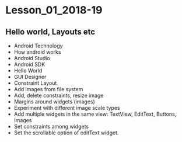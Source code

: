 # Lesson_01_2018-19

  ## Hello world, Layouts  etc

 - Android Technology
 - How android works
 - Android Studio
 - Android SDK
 - Hello World
 - GUI Designer
 - Constraint Layout
 - Add images from file system
 - Add, delete constraints, resize image 
 - Margins around widgets (images)
 - Experiment with different image scale types
 - Add multiple widgets in the same view: TextView, EditText, Buttons, Images
 - Set constraints among widgets
 - Set the scrollable option of editText widget.
